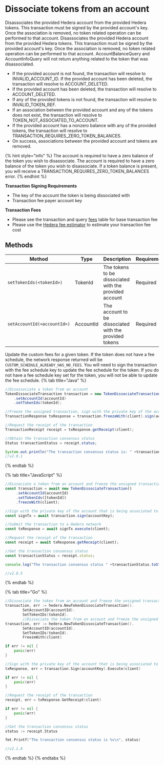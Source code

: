 # Dissociate tokens from an account

Disassociates the provided Hedera account from the provided Hedera tokens. This transaction must be signed by the provided account's key. Once the association is removed, no token related operation can be performed to that account. Disassociates the provided Hedera account from the provided Hedera tokens. This transaction must be signed by the provided account's key. Once the association is removed, no token related operation can be performed to that account. AccountBalanceQuery and AccountInfoQuery will not return anything related to the token that was disassociated.

* If the provided account is not found, the transaction will resolve to INVALID\_ACCOUNT\_ID. If the provided account has been deleted, the transaction will resolve to ACCOUNT\_DELETED.
* If the provided account has been deleted, the transaction will resolve to ACCOUNT\_DELETED.
* If any of the provided tokens is not found, the transaction will resolve to INVALID\_TOKEN\_REF.
* If an association between the provided account and any of the tokens does not exist, the transaction will resolve to TOKEN\_NOT\_ASSOCIATED\_TO\_ACCOUNT.
* If the provided account has a nonzero balance with any of the provided tokens, the transaction will resolve to TRANSACTION\_REQUIRES\_ZERO\_TOKEN\_BALANCES.
* On success, associations between the provided account and tokens are removed.

{% hint style="info" %}
The account is required to have a zero balance of the token you wish to disassociate. The account is required to have a zero balance of the token you wish to disassociate. If a token balance is present, you will receive a TRANSACTION\_REQUIRES\_ZERO\_TOKEN\_BALANCES error.
{% endhint %}

**Transaction Signing Requirements**

* The key of the account the token is being dissociated with
* Transaction fee payer account key

**Transaction Fees**

* Please see the transaction and query [fees](../../../networks/mainnet/fees/#transaction-and-query-fees) table for base transaction fee
* Please use the [Hedera fee estimator](https://hedera.com/fees) to estimate your transaction fee cost

## Methods

| Method                            | Type      | Description                                            | Requirement |
| --------------------------------- | --------- | ------------------------------------------------------ | ----------- |
| `setTokenIds(<tokenId>)`    | TokenId   | The tokens to be dissociated with the provided account | Required    |
| `setAccountId(<accountId>)` | AccountId | The account to be dissociated with the provided tokens | Required    |

Update the custom fees for a given token. If the token does not have a fee schedule, the network response returned will be `CUSTOM_SCHEDULE_ALREADY_HAS_NO_FEES`. You will need to sign the transaction with the fee schedule key to update the fee schedule for the token. If you do not have a fee schedule key set for the token, you will not be able to update the fee schedule.
{% tab title="Java" %}
```java
//Disassociate a token from an account
TokenDissociateTransaction transaction = new TokenDissociateTransaction()
    .setAccountId(accountId)
    .setTokenIds(tokenId);

//Freeze the unsigned transaction, sign with the private key of the account that is being dissociated from a token, submit the transaction to a Hedera network
TransactionResponse txResponse = transaction.freezeWith(client).sign(accountKey).execute(client);

//Request the receipt of the transaction
TransactionReceipt receipt = txResponse.getReceipt(client);

//Obtain the transaction consensus status
Status transactionStatus = receipt.status;

System.out.println("The transaction consensus status is: " +transactionStatus);
//v2.0.1
```
{% endtab %}

{% tab title="JavaScript" %}
```javascript
//Dissociate a token from an account and freeze the unsigned transaction for signing
const transaction = await new TokenDissociateTransaction()
     .setAccountId(accountId)
     .setTokenIds([tokenId])
     .freezeWith(client);

//Sign with the private key of the account that is being associated to a token 
const signTx = await transaction.sign(accountKey);

//Submit the transaction to a Hedera network    
const txResponse = await signTx.execute(client);

//Request the receipt of the transaction
const receipt = await txResponse.getReceipt(client);

//Get the transaction consensus status
const transactionStatus = receipt.status;

console.log("The transaction consensus status " +transactionStatus.toString());

//v2.0.5
```
{% endtab %}

{% tab title="Go" %}
```go
//Dissociate the token from an account and freeze the unsigned transaction for signing
transaction, err := hedera.NewTokenDissociateTransaction().
        SetAccountID(accountId).
        SetTokenIDs(tokenId).
        //Dissociate the token from an account and freeze the unsigned transaction for signing
transaction, err := hedera.NewTokenDissociateTransaction().
        SetAccountID(accountId).
        SetTokenIDs(tokenId).
        FreezeWith(client)

if err != nil {
    panic(err)
}

//Sign with the private key of the account that is being associated to a token, submit the transaction to a Hedera network
txResponse, err = transaction.Sign(accountKey).Execute(client)

if err != nil {
    panic(err)
}

//Request the receipt of the transaction
receipt, err = txResponse.GetReceipt(client)

if err != nil {
    panic(err)
}

//Get the transaction consensus status
status := receipt.Status

fmt.Printf("The transaction consensus status is %v\n", status)

//v2.1.0
```
{% endtab %}
{% endtabs %}

